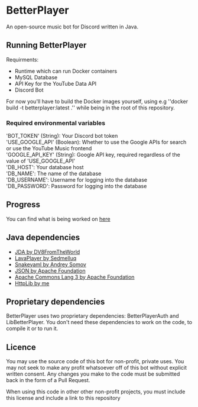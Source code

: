 # BetterPlayer
An open-source music bot for Discord written in Java.

## Running BetterPlayer
Requirments:
- Runtime which can run Docker containers
- MySQL Database
- API Key for the YouTube Data API
- Discord Bot

For now you'll have to build the Docker images yourself, using e.g ''docker build -t betterplayer:latest .'' while being in the root of this repository.

### Required environmental variables
'BOT_TOKEN' (String): Your Discord bot token  
'USE_GOOGLE_API' (Boolean): Whether to use the Google APIs for search or use the YouTube Music frontend  
'GOOGLE_API_KEY' (String): Google API key, required regardless of the value of 'USE_GOOGLE_API'  
'DB_HOST': Your database host  
'DB_NAME': The name of the database  
'DB_USERNAME': Username for logging into the database  
'DB_PASSWORD': Password for logging into the database  

## Progress
You can find what is being worked on [here](https://trello.com/b/2n8vzaSp/betterplayer)

## Java dependencies
- [JDA by DV8FromTheWorld](https://github.com/DV8FromTheWorld/JDA)
- [LavaPlayer by Sedmelluq](https://github.com/sedmelluq/lavaplayer)
- [Snakeyaml by Andrey Somov](https://bitbucket.org/asomov/snakeyaml/src/master/)
- [JSON by Apache Foundation](https://mvnrepository.com/artifact/org.json/json)
- [Apache Commons Lang 3 by Apache Foundation](https://commons.apache.org/proper/commons-lang/)
- [HttpLib by me](https://github.com/TheDutchMC/HttpLib)

## Proprietary dependencies
BetterPlayer uses two proprietary dependencies: BetterPlayerAuth and LibBetterPlayer. You don't need these dependencies to work on the code, to compile it or to run it.

## Licence
You may use the source code of this bot for non-profit, private uses. You may not seek to make any profit whatsoever off of this bot without explicit written consent. Any changes you make to the code must be submitted back in the form of a Pull Request.

When using this code in other other non-profit projects, you must include this license and include a link to this repository

